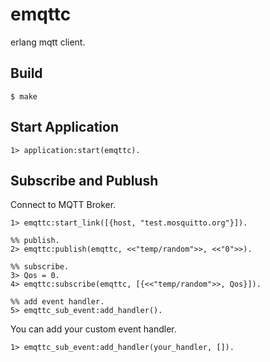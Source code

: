 # emqttc

erlang mqtt client.

## Build

```
$ make
```

## Start Application

```erl-sh
1> application:start(emqttc).
```

## Subscribe and Publush

Connect to MQTT Broker.

```erl-sh
1> emqttc:start_link([{host, "test.mosquitto.org"}]).

%% publish.
2> emqttc:publish(emqttc, <<"temp/random">>, <<"0">>).

%% subscribe.
3> Qos = 0.
4> emqttc:subscribe(emqttc, [{<<"temp/random">>, Qos}]).

%% add event handler.
5> emqttc_sub_event:add_handler().
```

You can add your custom event handler.

```
1> emqttc_sub_event:add_handler(your_handler, []).
```
